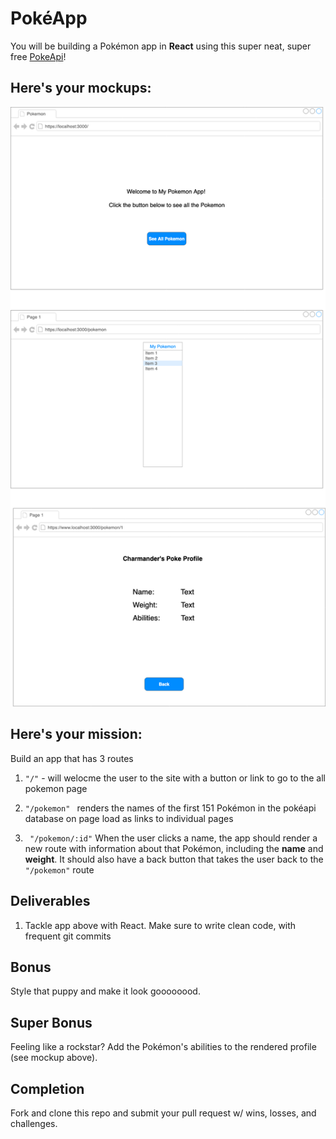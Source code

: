 # PokéApp

You will be building a Pokémon app in **React** using this super neat, super free [PokeApi](https://pokeapi.co/)!

## Here's your mockups:

![poke](./MockupsPokemon.png)

## Here's your mission:

Build an app that has 3 routes
1. `"/"` - will welocme the user to the site with a button or link to go to the all pokemon page

1. `"/pokemon" ` renders the names of the first 151 Pokémon in the pokéapi database on page load as links to individual pages

1. ` "/pokemon/:id"` When the user clicks a name, the app should render a new route with information about that Pokémon, including the **name** and **weight**. It should also have a back button that takes the user back to the `"/pokemon"` route

## Deliverables

1. Tackle app above with React. Make sure to write clean code, with frequent git commits

## Bonus

 Style that puppy and make it look goooooood.


## Super Bonus

Feeling like a rockstar? Add the Pokémon's abilities to the rendered profile (see mockup above).

## Completion

Fork and clone this repo and submit your pull request w/ wins, losses, and challenges.
